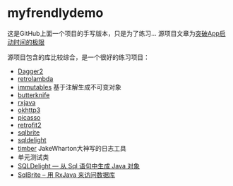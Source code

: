 # myfrendlydemo
这是GitHub上面一个项目的手写版本，只是为了练习...
源项目文章为[突破App启动时间的极限](http://blog.nimbledroid.com/2016/04/20/pushing-limits-of-app-startup-time-zh.html?utm_source=stormzhang&utm_medium=referral&utm_campaign=guest-post#rd&sukey=fa67fe3435f5c4be48e220f46bcb1e34f3c8897dbb09daf87c5e1d79e66366404aa22705658d860b1058ee9de9550c22)

源项目包含的库比较综合，是一个很好的练习项目： 
* [Dagger2](https://github.com/google/dagger) 
* [retrolambda](https://github.com/evant/gradle-retrolambda) 
* [immutables](https://github.com/immutables/immutables) 基于注解生成不可变对象
* [butterknife](https://github.com/JakeWharton/butterknife) 
* [rxjava](https://github.com/ReactiveX/RxJava)
* [okhttp3](https://github.com/square/okhttp)
* [picasso](https://github.com/square/picasso)
* [retrofit2](https://github.com/square/retrofit)
* [sqlbrite](https://github.com/square/sqlbrite)
* [sqldelight](https://github.com/square/sqldelight)
* [timber](https://github.com/JakeWharton/timber) JakeWharton大神写的日志工具
* 单元测试类
* [SQLDelight — 从 Sql 语句中生成 Java 对象](http://blog.chengyunfeng.com/?p=993)
* [SqlBrite – 用 RxJava 来访问数据库](http://blog.chengyunfeng.com/?p=990)